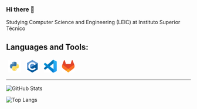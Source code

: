 <h3> Hi there 👋</h3>

Studying Computer Science and Engineering (LEIC) at Instituto Superior Técnico

## Languages and Tools:
<p align="left">
<img src="https://raw.githubusercontent.com/github/explore/80688e429a7d4ef2fca1e82350fe8e3517d3494d/topics/python/python.png" alt="Python" height="35" style="vertical-align:top; margin:5px">
<img src="https://raw.githubusercontent.com/devicons/devicon/1119b9f84c0290e0f0b38982099a2bd027a48bf1/icons/c/c-original.svg" alt="C" height="35" style="vertical-align:top; margin:5px">
<img src="https://raw.githubusercontent.com/github/explore/80688e429a7d4ef2fca1e82350fe8e3517d3494d/topics/visual-studio-code/visual-studio-code.png" alt="VS Code" height="35" style="vertical-align:top; margin:5px">
<img src="https://raw.githubusercontent.com/devicons/devicon/1119b9f84c0290e0f0b38982099a2bd027a48bf1/icons/gitlab/gitlab-original.svg" alt="GitLab" height="35" style="vertical-align:top; margin:5px">
</p>

***
![GitHub Stats](https://github-readme-stats.vercel.app/api?username=patriciagam&theme=nightowl&show_icons=true)

![Top Langs](https://github-readme-stats.vercel.app/api/top-langs/?username=patriciagam&theme=nightowlt&hide_progress=false)
